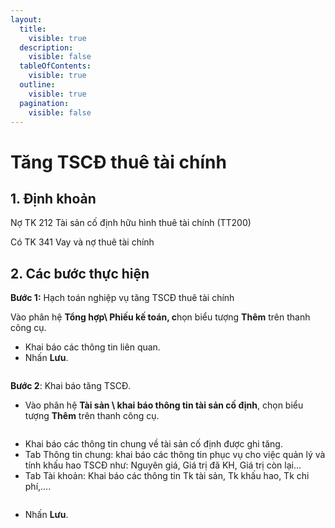 ```yaml
---
layout:
  title:
    visible: true
  description:
    visible: false
  tableOfContents:
    visible: true
  outline:
    visible: true
  pagination:
    visible: false
---
```


# Tăng TSCĐ thuê tài chính

## 1.      Định khoản

Nợ TK 212        Tài sản cố định hữu hình thuê tài chính (TT200)

&#x20;     Có TK 341   Vay và nợ thuê tài chính

## 2.      Các bước thực hiện

**Bước 1:**  Hạch toán nghiệp vụ tăng TSCĐ thuê tài chính

Vào phân hệ **Tổng hợp\ Phiếu kế toán, c**họn biểu tượng **Thêm** trên thanh công cụ.

* Khai báo các thông tin liên quan.
* Nhấn **Lưu**.

<figure><img src=".gitbook/assets/sb_4 (20).png" alt=""><figcaption></figcaption></figure>

&#x20;   **Bước 2**: Khai báo tăng TSCĐ.

* Vào phân hệ **Tài sản \ khai báo thông tin tài sản cố định**, chọn biểu tượng **Thêm** trên thanh công cụ.

<figure><img src=".gitbook/assets/sb_5 (11).png" alt=""><figcaption></figcaption></figure>

* Khai báo các thông tin chung về tài sản cố định được ghi tăng.
* Tab Thông tin chung: khai báo các thông tin phục vụ cho việc quản lý và tính khấu hao TSCĐ như: Nguyên giá, Giá trị đã KH, Giá trị còn lại…
* Tab Tài khoản: Khai báo các thông tin Tk tài sản, Tk khấu hao, Tk chi phí,….

<figure><img src=".gitbook/assets/sb_6 (4).png" alt=""><figcaption></figcaption></figure>

* Nhấn **Lưu**.
